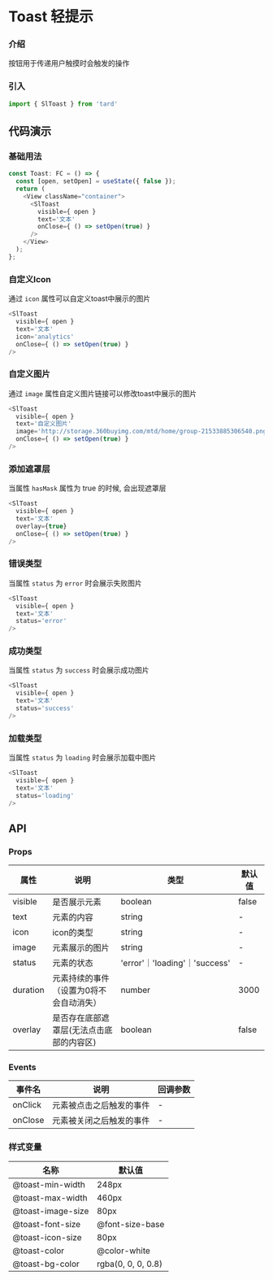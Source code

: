 # Toast 轻提示
### 介绍
按钮用于传递用户触摸时会触发的操作
### 引入
```js
import { SlToast } from 'tard'
```

## 代码演示
### 基础用法
```js
const Toast: FC = () => {
  const [open, setOpen] = useState({ false });
  return (
    <View className="container">
      <SlToast
        visible={ open }
        text='文本'
        onClose={ () => setOpen(true) }
      />
    </View>
  );
};
```

### 自定义Icon
通过 `icon` 属性可以自定义toast中展示的图片
```js
<SlToast
  visible={ open }
  text='文本'
  icon='analytics'
  onClose={ () => setOpen(true) }
/>
```

### 自定义图片
通过 `image` 属性自定义图片链接可以修改toast中展示的图片
```js
<SlToast
  visible={ open }
  text='自定义图片'
  image='http://storage.360buyimg.com/mtd/home/group-21533885306540.png' 
  onClose={ () => setOpen(true) }
/>
```

### 添加遮罩层
当属性 `hasMask` 属性为 true 的时候, 会出现遮罩层
```js
<SlToast
  visible={ open }
  text='文本'
  overlay={true}
  onClose={ () => setOpen(true) }
/>
```

### 错误类型
当属性 `status` 为 `error` 时会展示失败图片
```js
<SlToast
  visible={ open }
  text='文本'
  status='error' 
/>
```

### 成功类型
当属性 `status` 为 `success` 时会展示成功图片
```js
<SlToast
  visible={ open }
  text='文本'
  status='success' 
/>
```
### 加载类型
当属性 `status` 为 `loading` 时会展示加载中图片
```js
<SlToast
  visible={ open }
  text='文本'
  status='loading' 
/>
```


## API
### Props
| 属性     | 说明                                     | 类型                | 默认值    |
| -------- | ---------------------------------------- | ------------------- | --------- |
| visible | 是否展示元素                             | boolean             | false     |
| text     | 元素的内容                               | string              | -         |
| icon     | icon的类型                               | string              | -         |
| image    | 元素展示的图片                           | string              | -         |
| status   | 元素的状态                               | 'error'｜'loading'｜'success' | - |
| duration | 元素持续的事件（设置为0将不会自动消失）  | number              | 3000      |
| overlay  | 是否存在底部遮罩层(无法点击底部的内容区) | boolean             | false        |

### Events
|  事件名   | 说明  | 回调参数 |
|  ----  | ----  | ---- |
| onClick  | 元素被点击之后触发的事件 | - |
| onClose  | 元素被关闭之后触发的事件 | - |

### 样式变量
|  名称  | 默认值 |
|  ---- | ---- |
|  @toast-min-width | 248px |
|  @toast-max-width | 460px |
|  @toast-image-size | 80px |
|  @toast-font-size  | @font-size-base |
|  @toast-icon-size  |  80px |
|  @toast-color  | @color-white |
|  @toast-bg-color | rgba(0, 0, 0, 0.8) |
